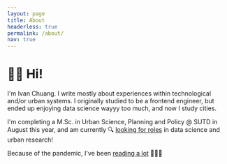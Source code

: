 ```yaml
---
layout: page
title: About
headerless: true
permalink: /about/
nav: true
---
```


# 👋🏼 Hi!

I'm Ivan Chuang. I write mostly about experiences within technological and/or urban systems. I originally studied to be a frontend engineer, but ended up enjoying data science wayyy too much, and now I study cities.

I'm completing a M.Sc. in Urban Science, Planning and Policy @ SUTD in August this year, and am currently 🔍 [looking for roles](https://www.linkedin.com/in/vnck/) in data science and urban research!

Because of the pandemic, I've been [reading a lot](https://www.notion.so/d026112598e84b658e777b832cdcae50) 🙇🏻‍♂️